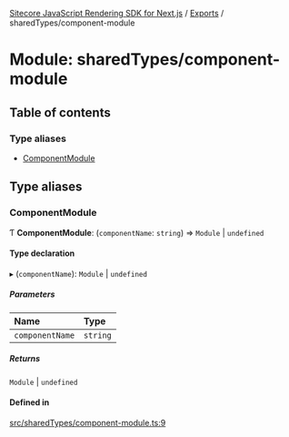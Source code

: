 [Sitecore JavaScript Rendering SDK for Next.js](../README.md) / [Exports](../modules.md) / sharedTypes/component-module

# Module: sharedTypes/component-module

## Table of contents

### Type aliases

- [ComponentModule](sharedTypes_component_module.md#componentmodule)

## Type aliases

### ComponentModule

Ƭ **ComponentModule**: (`componentName`: `string`) => `Module` \| `undefined`

#### Type declaration

▸ (`componentName`): `Module` \| `undefined`

##### Parameters

| Name | Type |
| :------ | :------ |
| `componentName` | `string` |

##### Returns

`Module` \| `undefined`

#### Defined in

[src/sharedTypes/component-module.ts:9](https://github.com/Sitecore/jss/blob/8c00be96/packages/sitecore-jss-nextjs/src/sharedTypes/component-module.ts#L9)
